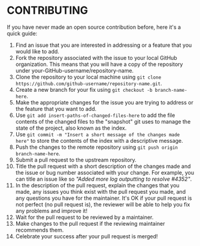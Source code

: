 # CONTRIBUTING

If you have never made an open source contribution before, here it's a quick
guide:

1. Find an issue that you are interested in addressing or a feature that you
   would like to add.
1. Fork the repository associated with the issue to your local GitHub
   organization. This means that you will have a copy of the repository under
   your-GitHub-username/repository-name.
1. Clone the repository to your local machine using
   `git clone https://github.com/github-username/repository-name.git`.
1. Create a new branch for your fix using `git checkout -b branch-name-here`.
1. Make the appropriate changes for the issue you are trying to address or the
   feature that you want to add.
1. Use `git add insert-paths-of-changed-files-here` to add the file contents of
   the changed files to the "snapshot" git uses to manage the state of the
   project, also known as the index.
1. Use `git commit -m "Insert a short message of the changes made here"` to
   store the contents of the index with a descriptive message.
1. Push the changes to the remote repository using
   `git push origin branch-name-here`.
1. Submit a pull request to the upstream repository.
1. Title the pull request with a short description of the changes made and the
   issue or bug number associated with your change. For example, you can title
   an issue like so _"Added more log outputting to resolve #4352"_.
1. In the description of the pull request, explain the changes that you made,
   any issues you think exist with the pull request you made, and any questions
   you have for the maintainer. It's OK if your pull request is not perfect (no
   pull request is), the reviewer will be able to help you fix any problems and
   improve it!
1. Wait for the pull request to be reviewed by a maintainer.
1. Make changes to the pull request if the reviewing maintainer recommends them.
1. Celebrate your success after your pull request is merged!

